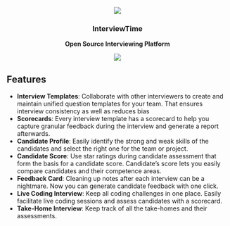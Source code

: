 <p align="center">
  <img src="https://www.interviewtime.co/_next/image?url=%2F_next%2Fstatic%2Fmedia%2Fcta-logo.5c64600d.png&w=128&q=75" />
</p>

<h3 align="center"><b>InterviewTime</b></h3>
<p align="center"><b>Open Source Interviewing Platform</b></p>

<p align="center">
  <img src="https://interviewer-media.s3.us-west-2.amazonaws.com/screenshots/scorecard.svg" />
</p>

## Features

- **Interview Templates**: Collaborate with other interviewers to create and maintain unified question templates for your team. That ensures interview consistency as well as reduces bias
- **Scorecards**: Every interview template has a scorecard to help you capture granular feedback during the interview and generate a report afterwards. 
- **Candidate Profile**: Easily identify the strong and weak skills of the candidates and select the right one for the team or project.
- **Candidate Score**: Use star ratings during candidate assessment that form the basis for a candidate score. Candidate’s score lets you easily compare candidates and their competence areas.
- **Feedback Card**: Cleaning up notes after each interview can be a nightmare. Now you can generate candidate feedback with one click.
- **Live Coding Interview**: Keep all coding challenges in one place. Easily facilitate live coding sessions and assess candidates with a scorecard.
- **Take-Home Interview**: Keep track of all the take-homes and their assessments.
